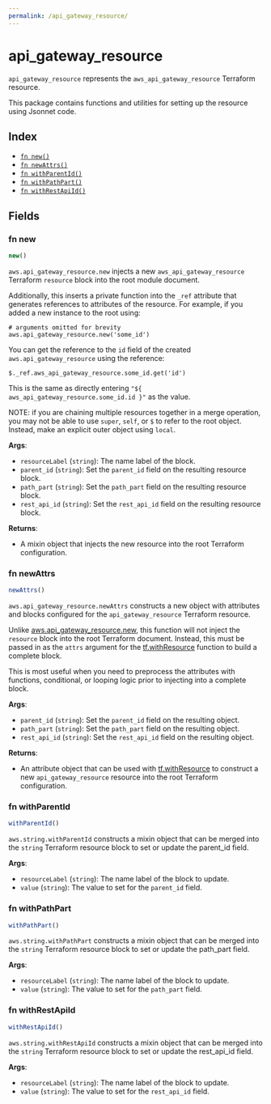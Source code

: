 ```yaml
---
permalink: /api_gateway_resource/
---
```


# api_gateway_resource

`api_gateway_resource` represents the `aws_api_gateway_resource` Terraform resource.



This package contains functions and utilities for setting up the resource using Jsonnet code.


## Index

* [`fn new()`](#fn-new)
* [`fn newAttrs()`](#fn-newattrs)
* [`fn withParentId()`](#fn-withparentid)
* [`fn withPathPart()`](#fn-withpathpart)
* [`fn withRestApiId()`](#fn-withrestapiid)

## Fields

### fn new

```ts
new()
```


`aws.api_gateway_resource.new` injects a new `aws_api_gateway_resource` Terraform `resource`
block into the root module document.

Additionally, this inserts a private function into the `_ref` attribute that generates references to attributes of the
resource. For example, if you added a new instance to the root using:

    # arguments omitted for brevity
    aws.api_gateway_resource.new('some_id')

You can get the reference to the `id` field of the created `aws.api_gateway_resource` using the reference:

    $._ref.aws_api_gateway_resource.some_id.get('id')

This is the same as directly entering `"${ aws_api_gateway_resource.some_id.id }"` as the value.

NOTE: if you are chaining multiple resources together in a merge operation, you may not be able to use `super`, `self`,
or `$` to refer to the root object. Instead, make an explicit outer object using `local`.

**Args**:
  - `resourceLabel` (`string`): The name label of the block.
  - `parent_id` (`string`): Set the `parent_id` field on the resulting resource block.
  - `path_part` (`string`): Set the `path_part` field on the resulting resource block.
  - `rest_api_id` (`string`): Set the `rest_api_id` field on the resulting resource block.

**Returns**:
- A mixin object that injects the new resource into the root Terraform configuration.


### fn newAttrs

```ts
newAttrs()
```


`aws.api_gateway_resource.newAttrs` constructs a new object with attributes and blocks configured for the `api_gateway_resource`
Terraform resource.

Unlike [aws.api_gateway_resource.new](#fn-new), this function will not inject the `resource`
block into the root Terraform document. Instead, this must be passed in as the `attrs` argument for the
[tf.withResource](https://github.com/tf-libsonnet/core/tree/main/docs#fn-withresource) function to build a complete block.

This is most useful when you need to preprocess the attributes with functions, conditional, or looping logic prior to
injecting into a complete block.

**Args**:
  - `parent_id` (`string`): Set the `parent_id` field on the resulting object.
  - `path_part` (`string`): Set the `path_part` field on the resulting object.
  - `rest_api_id` (`string`): Set the `rest_api_id` field on the resulting object.

**Returns**:
  - An attribute object that can be used with [tf.withResource](https://github.com/tf-libsonnet/core/tree/main/docs#fn-withresource) to construct a new `api_gateway_resource` resource into the root Terraform configuration.


### fn withParentId

```ts
withParentId()
```

`aws.string.withParentId` constructs a mixin object that can be merged into the `string`
Terraform resource block to set or update the parent_id field.



**Args**:
  - `resourceLabel` (`string`): The name label of the block to update.
  - `value` (`string`): The value to set for the `parent_id` field.


### fn withPathPart

```ts
withPathPart()
```

`aws.string.withPathPart` constructs a mixin object that can be merged into the `string`
Terraform resource block to set or update the path_part field.



**Args**:
  - `resourceLabel` (`string`): The name label of the block to update.
  - `value` (`string`): The value to set for the `path_part` field.


### fn withRestApiId

```ts
withRestApiId()
```

`aws.string.withRestApiId` constructs a mixin object that can be merged into the `string`
Terraform resource block to set or update the rest_api_id field.



**Args**:
  - `resourceLabel` (`string`): The name label of the block to update.
  - `value` (`string`): The value to set for the `rest_api_id` field.
